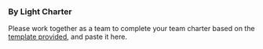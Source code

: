 ### By Light Charter

Please work together as a team to complete your team charter based on the [template provided](https://github.com/department-of-veterans-affairs/va.gov-team/blob/master/platform/product-management/team-charter-template.md), and paste it here. 
